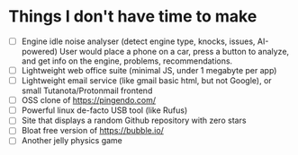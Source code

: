 # Things I don't have time to make
- [ ] Engine idle noise analyser (detect engine type, knocks, issues, AI-powered)
User would place a phone on a car, press a button to analyze, and get info on the engine, problems, recommendations.
- [ ] Lightweight web office suite (minimal JS, under 1 megabyte per app)
- [ ] Lightweight email service (like gmail basic html, but not Google), or small Tutanota/Protonmail frontend
- [ ] OSS clone of https://pingendo.com/
- [ ] Powerful linux de-facto USB tool (like Rufus)
- [ ] Site that displays a random Github repository with zero stars
- [ ] Bloat free version of https://bubble.io/
- [ ] Another jelly physics game
